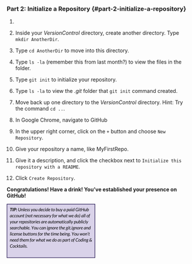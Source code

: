 ### Part 2: Initialize a Repository {#part-2-initialize-a-repository}

1.

2. Inside your _VersionControl_ directory, create another directory.  Type `mkdir AnotherDir`.

3. Type `cd AnotherDir` to move into this directory.

4. Type `ls -la` (remember this from last month?) to view the files in the folder.

5. Type `git init` to initialize your repository.  

6. Type `ls -la` to view the _.git_ folder that `git init` command created.

7. Move back up one directory to the _VersionControl_ directory.  Hint: Try the command `cd ..`.

8. In Google Chrome, navigate to GitHub

9. In the upper right corner, click on the `+` button and choose `New Repository`.

10.  Give your repository a name, like MyFirstRepo.

11.  Give it a description, and click the checkbox next to `Initialize this repository with a README`.

12.  Click `Create Repository`.

**Congratulations! Have a drink! You’ve established your presence on GitHub!**


![](../assets/image07.png)
